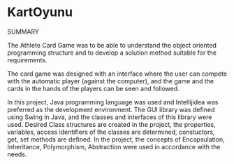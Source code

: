# KartOyunu

SUMMARY

The Athlete Card Game was to be able to understand the object oriented programming structure and to develop a solution method suitable for the requirements.

The card game was designed with an interface where the user can compete with the automatic player (against the computer), and the game and the cards in the hands of the players can be seen and followed.

In this project, Java programming language was used and Intellijidea was preferred as the development environment. The GUI library was defined using Swing in Java, and the classes and interfaces of this library were used. Desired Class structures are created in the project, the properties, variables, access identifiers of the classes are determined, constuctors, get, set methods are defined.
In the project, the concepts of Encapsulation, Inheritance, Polymorphism, Abstraction were used in accordance with the needs.

